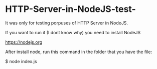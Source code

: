 # HTTP-Server-in-NodeJS-test-

It was only for testing porpuses of HTTP Server in NodeJS.

If you want to run it (I dont know why) you need to install NodeJS

https://nodejs.org

After install node, run this command in the folder that you have the file:

$ node index.js
